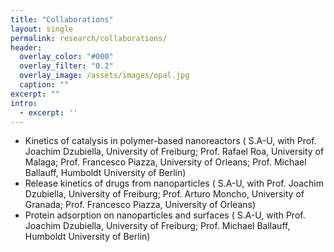 ```yaml
---
title: "Collaborations"
layout: single
permalink: research/collaborations/
header:
  overlay_color: "#000"
  overlay_filter: "0.2"
  overlay_image: /assets/images/opal.jpg
  caption: ""
excerpt: ""
intro: 
  - excerpt: ''
---
```


* Kinetics of catalysis in polymer-based nanoreactors ( S.A-U, with Prof. Joachim Dzubiella, University of Freiburg; Prof. Rafael Roa, University of Malaga; Prof. Francesco Piazza, University of Orleans; Prof. Michael Ballauff, Humboldt University of Berlin)
* Release kinetics of drugs from nanoparticles ( S.A-U, with Prof. Joachim Dzubiella, University of Freiburg; Prof. Arturo Moncho, University of Granada; Prof. Francesco Piazza, University of Orleans)
* Protein adsorption on nanoparticles and surfaces ( S.A-U, with Prof. Joachim Dzubiella, University of Freiburg; Prof. Michael Ballauff, Humboldt University of Berlin)
